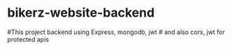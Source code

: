 ﻿# bikerz-website-backend
﻿#This project backend using Express, mongodb, jwt
﻿# and also cors, jwt for protected apis
